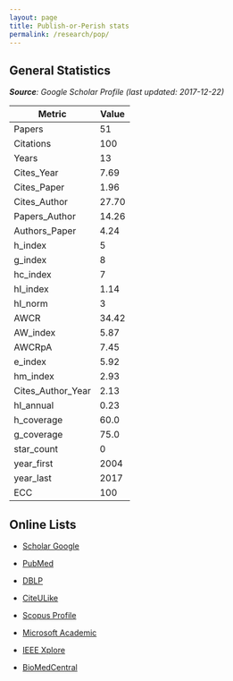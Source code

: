 ```yaml
---
layout: page
title: Publish-or-Perish stats
permalink: /research/pop/
---
```


## General Statistics

_**Source**: Google Scholar Profile (last updated: 2017-12-22)_

| Metric | Value |
|--------|-------|
| Papers | 51 |
| Citations | 100 |
| Years | 13 |
| Cites_Year | 7.69 |
| Cites_Paper | 1.96 |
| Cites_Author | 27.70 |
| Papers_Author | 14.26 |
| Authors_Paper | 4.24 |
| h_index | 5 |
| g_index | 8 |
| hc_index | 7 |
| hI_index | 1.14 |
| hI_norm | 3	 |
| AWCR | 34.42 |
| AW_index | 5.87 |
| AWCRpA | 7.45 |
| e_index | 5.92 |
| hm_index | 2.93 |
| Cites_Author_Year | 2.13 |
| hI_annual | 0.23 |
| h_coverage | 60.0 |
| g_coverage | 75.0 |
| star_count | 0 |
| year_first | 2004 |
| year_last | 2017 |
| ECC | 100 |


## Online Lists

- [Scholar Google](https://scholar.google.gr/citations?user=Fp0LAqsAAAAJ&hl=en)

- [PubMed](https://www.ncbi.nlm.nih.gov/pubmed/?term=(((Psomopoulos+FE%5BAuthor%5D)+OR+Psomopoulos+F%5BAuthor%5D)+OR+Psomopoulos%2C+Fotis%5BAuthor%5D)+OR+Psomopoulos%2C+Fotis+E%5BAuthor%5D)

- [DBLP](http://www.dblp.org/search/index.php#query=author:fotis_e_psomopoulos:&amp;qp=W1.4:F1.4:F2.4:F3.4:F4.4:H1.1000)

- [CiteULike](http://www.citeulike.org/search/all?q=Fotis+AND+Psomopoulos)

- [Scopus Profile](https://www.scopus.com/authid/detail.uri?authorId=35173341800)

- [Microsoft Academic](https://academic.microsoft.com/#/detail/2047111080)

- [IEEE Xplore](http://ieeexplore.ieee.org/search/searchresult.jsp?queryText=Psomopoulos,%20F&searchWithin=%22First%20Name%22:Fotis&searchWithin=%22Last%20Name%22:Psomopoulos&newsearch=true)

- [BioMedCentral](https://www.biomedcentral.com/search?query=Psomopoulos+Fotis&searchType=publisherSearch)
